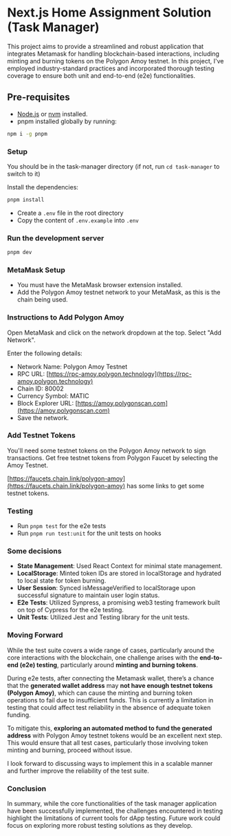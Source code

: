 # Next.js Home Assignment Solution (Task Manager)

This project aims to provide a streamlined and robust application that integrates Metamask for handling blockchain-based interactions, including minting and burning tokens on the Polygon Amoy testnet. In this project, I've employed industry-standard practices and incorporated thorough testing coverage to ensure both unit and end-to-end (e2e) functionalities.

## Pre-requisites

- [Node.js](https://nodejs.org/) or [nvm](https://github.com/nvm-sh/nvm) installed.
- pnpm installed globally by running:

```bash
npm i -g pnpm
````
### Setup

You should be in the task-manager directory (if not, run  `cd task-manager` to switch to it)

Install the dependencies:
```bash
pnpm install
```
- Create a `.env` file in the root directory
- Copy the content of `.env.example` into `.env`

### Run the development server

```bash
pnpm dev
```

### MetaMask Setup

- You must have the MetaMask browser extension installed.
- Add the Polygon Amoy testnet network to your MetaMask, as this is the chain being used.

### Instructions to Add Polygon Amoy

Open MetaMask and click on the network dropdown at the top.
Select "Add Network".

Enter the following details:

- Network Name: Polygon Amoy Testnet
- RPC URL: [https://rpc-amoy.polygon.technology](https://rpc-amoy.polygon.technology)
- Chain ID: 80002
- Currency Symbol: MATIC
- Block Explorer URL: [https://amoy.polygonscan.com](https://amoy.polygonscan.com)
- Save the network.

### Add Testnet Tokens
You'll need some testnet tokens on the Polygon Amoy network to sign transactions.
Get free testnet tokens from Polygon Faucet by selecting the Amoy Testnet.

[https://faucets.chain.link/polygon-amoy](https://faucets.chain.link/polygon-amoy) has some links to get some testnet tokens.


### Testing


- Run `pnpm test` for the e2e tests
- Run `pnpm run test:unit` for the unit tests on hooks

### Some decisions

- **State Management**: Used React Context for minimal state management.
- **LocalStorage**: Minted token IDs are stored in localStorage and hydrated to local state for token burning.
- **User Session**: Synced isMessageVerified to localStorage upon successful signature to maintain user login status.
- **E2e Tests**: Utilized Synpress, a promising web3 testing framework built on top of Cypress for the e2e testing.
- **Unit Tests**: Utilized Jest and Testing library for the unit tests.

### Moving Forward


While the test suite covers a wide range of cases, particularly around the core interactions with the blockchain, one challenge arises with the **end-to-end (e2e) testing**, particularly around **minting and burning tokens**.

During e2e tests, after connecting the Metamask wallet, there’s a chance that the **generated wallet address** may **not have enough testnet tokens (Polygon Amoy)**, which can cause the minting and burning token operations to fail due to insufficient funds. This is currently a limitation in testing that could affect test reliability in the absence of adequate token funding.

To mitigate this, **exploring an automated method to fund the generated address** with Polygon Amoy testnet tokens would be an excellent next step. This would ensure that all test cases, particularly those involving token minting and burning, proceed without issue.

I look forward to discussing ways to implement this in a scalable manner and further improve the reliability of the test suite.

### Conclusion

In summary, while the core functionalities of the task manager application have been successfully implemented, 
the challenges encountered in testing highlight the limitations of current tools for dApp testing. 
Future work could focus on exploring more robust testing solutions as they develop.